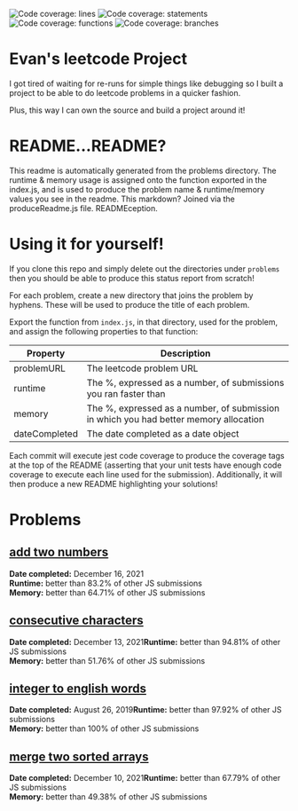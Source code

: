![Code coverage: lines](https://img.shields.io/badge/lines-100%25-brightgreen?logo=jest "lines") ![Code coverage: statements](https://img.shields.io/badge/statements-100%25-brightgreen?logo=jest "statements") ![Code coverage: functions](https://img.shields.io/badge/functions-100%25-brightgreen?logo=jest "functions") ![Code coverage: branches](https://img.shields.io/badge/branches-100%25-brightgreen?logo=jest "branches")   
# Evan's leetcode Project

I got tired of waiting for re-runs for simple things like debugging so I built a project to be able to do leetcode problems in a quicker fashion.

Plus, this way I can own the source and build a project around it!

# README...README?

This readme is automatically generated from the problems directory. The runtime & memory usage is assigned onto the function exported in the index.js, and is used to produce the problem name & runtime/memory values you see in the readme. This markdown? Joined via the produceReadme.js file. READMEception.

# Using it for yourself!

If you clone this repo and simply delete out the directories under `problems` then you should be able to produce this status report from scratch!

For each problem, create a new directory that joins the problem by hyphens. These will be used to produce the title of each problem.

Export the function from `index.js`, in that directory, used for the problem, and assign the following properties to that function:

| Property | Description |
| -------- | ----------- |
| problemURL | The leetcode problem URL |
| runtime    | The %, expressed as a number, of submissions you ran faster than |
| memory     | The %, expressed as a number, of submission in which you had better memory allocation |
| dateCompleted | The date completed as a date object |

Each commit will execute jest code coverage to produce the coverage tags at the top of the README (asserting that your unit tests have enough code coverage to execute each line used for the submission). Additionally, it will then produce a new README highlighting your solutions!
  
# Problems  
## [add two numbers](https://leetcode.com/problems/add-two-numbers/)  
**Date completed:** December 16, 2021  
**Runtime:** better than 83.2% of other JS submissions  
**Memory:** better than 64.71% of other JS submissions  
## [consecutive characters](https://leetcode.com/problems/consecutive-characters/)  
**Date completed:** December 13, 2021**Runtime:** better than 94.81% of other JS submissions  
**Memory:** better than 51.76% of other JS submissions  
## [integer to english words](https://leetcode.com/problems/integer-to-english-words/)  
**Date completed:** August 26, 2019**Runtime:** better than 97.92% of other JS submissions  
**Memory:** better than 100% of other JS submissions  
## [merge two sorted arrays](https://leetcode.com/problems/merge-two-sorted-lists/)  
**Date completed:** December 10, 2021**Runtime:** better than 67.79% of other JS submissions  
**Memory:** better than 49.38% of other JS submissions  
